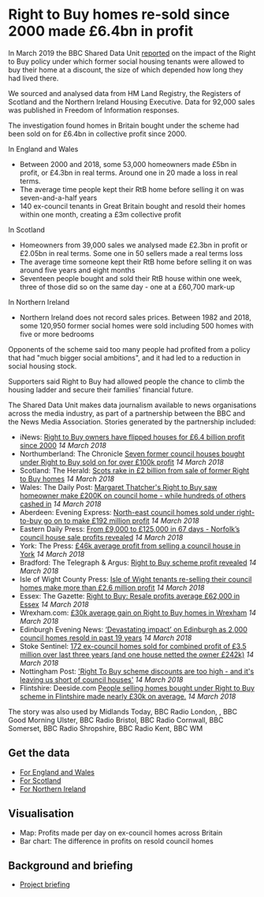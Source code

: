 # Right to Buy homes re-sold since 2000 made £6.4bn in profit

In March 2019 the BBC Shared Data Unit [reported](https://www.bbc.co.uk/news/uk-47443183) on the impact of the Right to Buy policy under which former social housing tenants were allowed to buy their home at a discount, the size of which depended how long they had lived there.

We sourced and analysed data from HM Land Registry, the Registers of Scotland and the Northern Ireland Housing Executive.  Data for 92,000 sales was published in Freedom of Information responses.

The investigation found homes in Britain bought under the scheme had been sold on for £6.4bn in collective profit since 2000.

In England and Wales
* Between 2000 and 2018, some 53,000 homeowners made £5bn in profit, or £4.3bn in real terms.  Around one in 20 made a loss in real terms.
* The average time people kept their RtB home before selling it on was seven-and-a-half years
* 140 ex-council tenants in Great Britain bought and resold their homes within one month, creating a £3m collective profit 

In Scotland
* Homeowners from 39,000 sales we analysed made £2.3bn in profit or £2.05bn in real terms.  Some one in 50 sellers made a real terms loss
* The average time someone kept their RtB home before selling it on was around five years and eight months
* Seventeen people bought and sold their RtB house within one week, three of those did so on the same day - one at a £60,700 mark-up 

In Northern Ireland
* Northern Ireland does not record sales prices.  Between 1982 and 2018, some 120,950 former social homes were sold including 500 homes with five or more bedrooms

Opponents of the scheme said too many people had profited from a policy that had "much bigger social ambitions", and it had led to a reduction in social housing stock.

Supporters said Right to Buy had allowed people the chance to climb the housing ladder and secure their families' financial future. 

The Shared Data Unit makes data journalism available to news organisations across the media industry, as part of a partnership between the BBC and the News Media Association. Stories generated by the partnership included:

* iNews: [Right to Buy owners have flipped houses for £6.4 billion profit since 2000](https://inews.co.uk/news/right-to-buy-flipped-houses-six-billion-2000/) *14 March 2018*
* Northumberland: The Chronicle [Seven former council houses bought under Right to Buy sold on for over £100k profit](https://www.chroniclelive.co.uk/news/north-east-news/seven-former-council-houses-bought-15966528) *14 March 2018*
* Scotland: The Herald: [Scots rake in £2 billion from sale of former Right to Buy homes](https://www.heraldscotland.com/news/17498896.scots-rake-in-2-billion-from-sale-of-former-right-to-buy-homes/) *14 March 2018*
* Wales: The Daily Post: [Margaret Thatcher's Right to Buy saw homeowner make £200K on council home - while hundreds of others cashed in](https://www.dailypost.co.uk/business/business-news/margaret-thatchers-right-buy-saw-15942995) *14 March 2018*
* Aberdeen: Evening Express: [North-east council homes sold under right-to-buy go on to make £192 million profit](https://www.eveningexpress.co.uk/fp/news/local/north-east-council-homes-sold-under-right-to-buy-go-on-to-make-192-million-profit/) *14 March 2018*
* Eastern Daily Press: [From £9,000 to £125,000 in 67 days - Norfolk’s council house sale profits revealed](https://www.edp24.co.uk/business/norfolk-suffolk-right-to-buy-council-house-sale-profits-1-5937154) *14 March 2018*
* York: The Press: [£46k average profit from selling a council house in York](https://www.yorkpress.co.uk/news/17498114.46k-average-profit-from-selling-a-council-house-in-york/) *14 March 2018*
* Bradford: The Telegraph & Argus: [Right to Buy scheme profit revealed](https://www.thetelegraphandargus.co.uk/news/17498021.right-to-buy-scheme-profit-revealed/) *14 March 2018*
* Isle of Wight County Press: [Isle of Wight tenants re-selling their council homes make more than £2.6 million profit](https://www.countypress.co.uk/news/17500662.isle-of-wight-tenants-re-selling-their-council-homes-make-more-than-26-million-profit/?ref=twtrec) *14 March 2018*
* Essex: The Gazette: [Right to Buy: Resale profits average £62,000 in Essex](https://www.gazette-news.co.uk/news/17498344.right-to-buy-resale-profits-average-62000-in-essex/) *14 March 2018*
* Wrexham.com: [£30k average gain on Right to Buy homes in Wrexham](http://www.wrexham.com/news/30k-average-gain-on-right-to-buy-homes-in-wrexham-165251.html) *14 March 2018*
* Edinburgh Evening News: [‘Devastating impact’ on Edinburgh as 2,000 council homes resold in past 19 years](https://www.edinburghnews.scotsman.com/news/politics/devastating-impact-on-edinburgh-as-2-000-council-homes-resold-in-past-19-years-1-4889074https://www.edinburghnews.scotsman.com/news/politics/devastating-impact-on-edinburgh-as-2-000-council-homes-resold-in-past-19-years-1-4889074) *14 March 2018*
* Stoke Sentinel: [172 ex-council homes sold for combined profit of £3.5 million over last three years (and one house netted the owner £242k)](https://www.stokesentinel.co.uk/news/stoke-on-trent-news/172-ex-council-homes-sold-2640640) *14 March 2018*
* Nottingham Post: ['Right To Buy scheme discounts are too high - and it's leaving us short of council houses'](https://www.nottinghampost.com/news/nottingham-news/right-buy-scheme-discounts-high-2631452) *14 March 2018*
* Flintshire: Deeside.com [People selling homes bought under Right to Buy scheme in Flintshire made nearly £30k on average.](http://www.deeside.com/people-selling-homes-bought-under-right-to-buy-scheme-in-flintshire-made-nearly-30k-on-average/) *14 March 2018*

The story was also used by Midlands Today, BBC Radio London, , BBC Good Morning Ulster, BBC Radio Bristol, BBC Radio Cornwall, BBC Somerset, BBC Radio Shropshire, BBC Radio Kent, BBC WM 

## Get the data

* [For England and Wales](https://docs.google.com/spreadsheets/d/1Zn9NeCMIOwl6HuqdhwfxWCj_OkZ4RP2AlRCfgN2ZJS8/edit?usp=sharing)
* [For Scotland](https://docs.google.com/spreadsheets/d/11twlEuKTyiG65gJ5lXPqMgLH-i2tUw2La4lw_Zp_WAQ/edit?usp=sharing)
* [For Northern Ireland](https://docs.google.com/spreadsheets/d/13Sao1zwb2G_MH7GUxAD3A4yVUnFTMdm4I_adiYnNrkc/edit?usp=sharing)

## Visualisation

* Map: Profits made per day on ex-council homes across Britain
* Bar chart: The difference in profits on resold council homes

## Background and briefing

* [Project briefing](https://docs.google.com/document/d/18_VqDynYqC_gwfNpVUAyKz0UGvXeSFKdcoAfozaf-ko/edit?usp=sharing)
